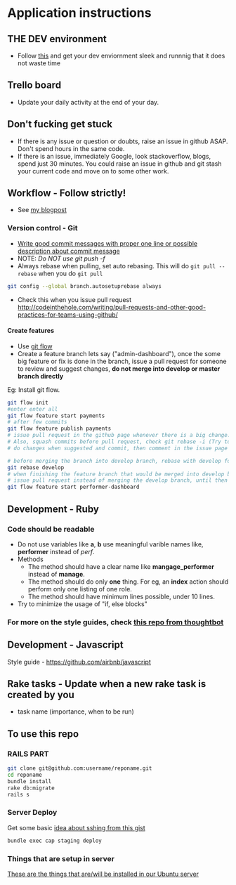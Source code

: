 Application instructions
========================

## THE DEV environment

- Follow [this](https://gist.github.com/vysakh0/f0d21023bfe47d69bf06) and get your dev enviornment sleek and runnnig that it does not waste time

## Trello board
- Update your daily activity at the end of your day.

## Don't fucking get stuck
- If there is any issue or question or doubts, raise an issue in github ASAP. Don't spend hours in the same code.
- If there is an issue, immediately Google, look stackoverflow, blogs, spend just 30 minutes. You could raise an issue in github and git stash your current code and move on to some other work.

## Workflow  - Follow strictly!
- See [my blogpost](vysakh0.github.io/development-flow-with-git-flow-github/)
### Version control - Git

- [Write good commit messages with proper one line or possible description about commit message](http://tbaggery.com/2008/04/19/a-note-about-git-commit-messages.html)
- NOTE: *Do NOT use git push -f*
- Always rebase when pulling, set auto rebasing. This will do `git pull --rebase` when you do `git pull`
``` bash
git config --global branch.autosetuprebase always
```
- Check this when you issue pull request http://codeinthehole.com/writing/pull-requests-and-other-good-practices-for-teams-using-github/

#### Create features

- Use [git flow](https://github.com/nvie/gitflow)
- Create a feature branch lets say ("admin-dashboard"), once the some big feature or fix is done in the branch, issue a pull request for someone to review and suggest changes, **do not merge into develop or master branch directly**

Eg: Install git flow.

``` bash
git flow init
#enter enter all
git flow feature start payments
# after few commits
git flow feature publish payments
# issue pull request in the github page whenever there is a big change. Don't wait for entire feature completion.
# Also, squash commits before pull request, check git rebase -i (Try to do git rebase -i develop)
# do changes when suggested and commit, then comment in the issue page

# before merging the branch into develop branch, rebase with develop for a cleaner history.
git rebase develop
# when finishing the feature branch that would be merged into develop branch,
# issue pull request instead of merging the develop branch, until then start working on the next feature, bug fixes etc.
git flow feature start performer-dashboard
```

## Development - Ruby

### Code should be readable

-  Do not use variables like **a**, **b** use meaningful varible names like, **performer** instead of *perf*.
-  Methods
   - The method should have a clear name like **mangage_performer** instead of **manage**.
   - The method should do only **one** thing. For eg, an **index** action should perform only one listing of one role.
   - The method should have minimum lines possible, under 10 lines.
- Try to minimize the usage of "if, else blocks"

### For more on the style guides, check [this repo from thoughtbot](https://github.com/thoughtbot/guides)

## Development - Javascript
Style guide - https://github.com/airbnb/javascript

## Rake tasks - Update when a new rake task is created by you

- task name (importance, when to be run)

## To use this repo

### RAILS PART

``` bash
git clone git@github.com:username/reponame.git
cd reponame
bundle install
rake db:migrate
rails s
```

### Server Deploy

Get some basic [idea about sshing from this gist](https://gist.github.com/vysakh0/9408c047a37981fa4c6f)
```bash
bundle exec cap staging deploy
```

### Things that are setup in server

[These are the things that are/will be installed in our Ubuntu server](https://gist.github.com/vysakh0/7788490)
